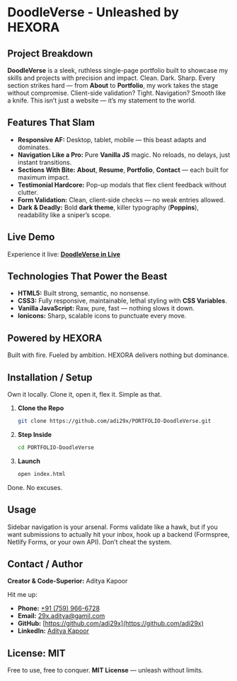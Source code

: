# DoodleVerse - Unleashed by HEXORA

## Project Breakdown

**DoodleVerse** is a sleek, ruthless single-page portfolio built to showcase my skills and projects with precision and impact. Clean. Dark. Sharp. Every section strikes hard — from **About** to **Portfolio**, my work takes the stage without compromise. Client-side validation? Tight. Navigation? Smooth like a knife. This isn’t just a website — it’s my statement to the world.

## Features That Slam

* **Responsive AF:** Desktop, tablet, mobile — this beast adapts and dominates.
* **Navigation Like a Pro:** Pure **Vanilla JS** magic. No reloads, no delays, just instant transitions.
* **Sections With Bite:** **About**, **Resume**, **Portfolio**, **Contact** — each built for maximum impact.
* **Testimonial Hardcore:** Pop-up modals that flex client feedback without clutter.
* **Form Validation:** Clean, client-side checks — no weak entries allowed.
* **Dark & Deadly:** Bold **dark theme**, killer typography (**Poppins**), readability like a sniper’s scope.


## Live Demo

Experience it live: [**DoodleVerse in Live**](https://portfolio-doodle-verse.vercel.app/)

## Technologies That Power the Beast

* **HTML5:** Built strong, semantic, no nonsense.
* **CSS3:** Fully responsive, maintainable, lethal styling with **CSS Variables**.
* **Vanilla JavaScript:** Raw, pure, fast — nothing slows it down.
* **Ionicons:** Sharp, scalable icons to punctuate every move.

## Powered by HEXORA

Built with fire. Fueled by ambition. HEXORA delivers nothing but dominance.

## Installation / Setup

Own it locally. Clone it, open it, flex it. Simple as that.

1. **Clone the Repo**
    ```bash
    git clone https://github.com/adi29x/PORTFOLIO-DoodleVerse.git
    ```
2. **Step Inside**
    ```bash
    cd PORTFOLIO-DoodleVerse
    ```
3. **Launch**
    ```bash
    open index.html
    ```
Done. No excuses.

## Usage

Sidebar navigation is your arsenal. Forms validate like a hawk, but if you want submissions to actually hit your inbox, hook up a backend (Formspree, Netlify Forms, or your own API). Don’t cheat the system.

## Contact / Author

**Creator & Code-Superior:** Aditya Kapoor

Hit me up:

* **Phone:** [+91 (759) 966-6728](tel:+917599666728)  
* **Email:** [29x.aditya@gamil.com](mailto:29x.aditya@gamil.com) 
* **GitHub:** [https://github.com/adi29x](https://github.com/adi29x)  
* **LinkedIn:** [Aditya Kapoor](https://www.linkedin.com/in/aditya-kapoor-168914290)

## License: MIT

Free to use, free to conquer. **MIT License** — unleash without limits.
